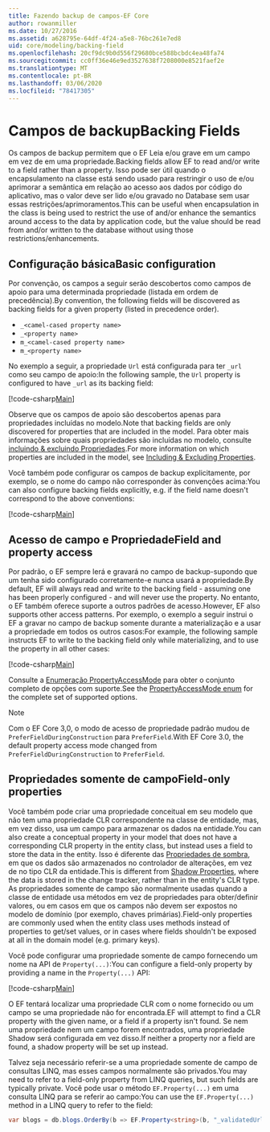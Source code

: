 ```yaml
---
title: Fazendo backup de campos-EF Core
author: rowanmiller
ms.date: 10/27/2016
ms.assetid: a628795e-64df-4f24-a5e8-76bc261e7ed8
uid: core/modeling/backing-field
ms.openlocfilehash: 20cf9dc9b0d556f29680bce588bcbdc4ea48fa74
ms.sourcegitcommit: cc0ff36e46e9ed3527638f7208000e8521faef2e
ms.translationtype: MT
ms.contentlocale: pt-BR
ms.lasthandoff: 03/06/2020
ms.locfileid: "78417305"
---
```

# <a name="backing-fields"></a><span data-ttu-id="ee8a1-102">Campos de backup</span><span class="sxs-lookup"><span data-stu-id="ee8a1-102">Backing Fields</span></span>

<span data-ttu-id="ee8a1-103">Os campos de backup permitem que o EF Leia e/ou grave em um campo em vez de em uma propriedade.</span><span class="sxs-lookup"><span data-stu-id="ee8a1-103">Backing fields allow EF to read and/or write to a field rather than a property.</span></span> <span data-ttu-id="ee8a1-104">Isso pode ser útil quando o encapsulamento na classe está sendo usado para restringir o uso de e/ou aprimorar a semântica em relação ao acesso aos dados por código do aplicativo, mas o valor deve ser lido e/ou gravado no Database sem usar essas restrições/aprimoramentos.</span><span class="sxs-lookup"><span data-stu-id="ee8a1-104">This can be useful when encapsulation in the class is being used to restrict the use of and/or enhance the semantics around access to the data by application code, but the value should be read from and/or written to the database without using those restrictions/enhancements.</span></span>

## <a name="basic-configuration"></a><span data-ttu-id="ee8a1-105">Configuração básica</span><span class="sxs-lookup"><span data-stu-id="ee8a1-105">Basic configuration</span></span>

<span data-ttu-id="ee8a1-106">Por convenção, os campos a seguir serão descobertos como campos de apoio para uma determinada propriedade (listada em ordem de precedência).</span><span class="sxs-lookup"><span data-stu-id="ee8a1-106">By convention, the following fields will be discovered as backing fields for a given property (listed in precedence order).</span></span> 

* `_<camel-cased property name>`
* `_<property name>`
* `m_<camel-cased property name>`
* `m_<property name>`

<span data-ttu-id="ee8a1-107">No exemplo a seguir, a propriedade `Url` está configurada para ter `_url` como seu campo de apoio:</span><span class="sxs-lookup"><span data-stu-id="ee8a1-107">In the following sample, the `Url` property is configured to have `_url` as its backing field:</span></span>

[!code-csharp[Main](../../../samples/core/Modeling/Conventions/BackingField.cs#Sample)]

<span data-ttu-id="ee8a1-108">Observe que os campos de apoio são descobertos apenas para propriedades incluídas no modelo.</span><span class="sxs-lookup"><span data-stu-id="ee8a1-108">Note that backing fields are only discovered for properties that are included in the model.</span></span> <span data-ttu-id="ee8a1-109">Para obter mais informações sobre quais propriedades são incluídas no modelo, consulte [incluindo & excluindo Propriedades](included-properties.md).</span><span class="sxs-lookup"><span data-stu-id="ee8a1-109">For more information on which properties are included in the model, see [Including & Excluding Properties](included-properties.md).</span></span>

<span data-ttu-id="ee8a1-110">Você também pode configurar os campos de backup explicitamente, por exemplo, se o nome do campo não corresponder às convenções acima:</span><span class="sxs-lookup"><span data-stu-id="ee8a1-110">You can also configure backing fields explicitly, e.g. if the field name doesn't correspond to the above conventions:</span></span>

[!code-csharp[Main](../../../samples/core/Modeling/FluentAPI/BackingField.cs?name=BackingField&highlight=5)]

## <a name="field-and-property-access"></a><span data-ttu-id="ee8a1-111">Acesso de campo e Propriedade</span><span class="sxs-lookup"><span data-stu-id="ee8a1-111">Field and property access</span></span>

<span data-ttu-id="ee8a1-112">Por padrão, o EF sempre lerá e gravará no campo de backup-supondo que um tenha sido configurado corretamente-e nunca usará a propriedade.</span><span class="sxs-lookup"><span data-stu-id="ee8a1-112">By default, EF will always read and write to the backing field - assuming one has been properly configured - and will never use the property.</span></span> <span data-ttu-id="ee8a1-113">No entanto, o EF também oferece suporte a outros padrões de acesso.</span><span class="sxs-lookup"><span data-stu-id="ee8a1-113">However, EF also supports other access patterns.</span></span> <span data-ttu-id="ee8a1-114">Por exemplo, o exemplo a seguir instrui o EF a gravar no campo de backup somente durante a materialização e a usar a propriedade em todos os outros casos:</span><span class="sxs-lookup"><span data-stu-id="ee8a1-114">For example, the following sample instructs EF to write to the backing field only while materializing, and to use the property in all other cases:</span></span>

[!code-csharp[Main](../../../samples/core/Modeling/FluentAPI/BackingFieldAccessMode.cs?name=BackingFieldAccessMode&highlight=6)]

<span data-ttu-id="ee8a1-115">Consulte a [Enumeração PropertyAccessMode](https://docs.microsoft.com/dotnet/api/microsoft.entityframeworkcore.propertyaccessmode) para obter o conjunto completo de opções com suporte.</span><span class="sxs-lookup"><span data-stu-id="ee8a1-115">See the [PropertyAccessMode enum](https://docs.microsoft.com/dotnet/api/microsoft.entityframeworkcore.propertyaccessmode) for the complete set of supported options.</span></span>

> [!NOTE]
> <span data-ttu-id="ee8a1-116">Com o EF Core 3,0, o modo de acesso de propriedade padrão mudou de `PreferFieldDuringConstruction` para `PreferField`.</span><span class="sxs-lookup"><span data-stu-id="ee8a1-116">With EF Core 3.0, the default property access mode changed from `PreferFieldDuringConstruction` to `PreferField`.</span></span>

## <a name="field-only-properties"></a><span data-ttu-id="ee8a1-117">Propriedades somente de campo</span><span class="sxs-lookup"><span data-stu-id="ee8a1-117">Field-only properties</span></span>

<span data-ttu-id="ee8a1-118">Você também pode criar uma propriedade conceitual em seu modelo que não tem uma propriedade CLR correspondente na classe de entidade, mas, em vez disso, usa um campo para armazenar os dados na entidade.</span><span class="sxs-lookup"><span data-stu-id="ee8a1-118">You can also create a conceptual property in your model that does not have a corresponding CLR property in the entity class, but instead uses a field to store the data in the entity.</span></span> <span data-ttu-id="ee8a1-119">Isso é diferente das [Propriedades de sombra](shadow-properties.md), em que os dados são armazenados no controlador de alterações, em vez de no tipo CLR da entidade.</span><span class="sxs-lookup"><span data-stu-id="ee8a1-119">This is different from [Shadow Properties](shadow-properties.md), where the data is stored in the change tracker, rather than in the entity's CLR type.</span></span> <span data-ttu-id="ee8a1-120">As propriedades somente de campo são normalmente usadas quando a classe de entidade usa métodos em vez de propriedades para obter/definir valores, ou em casos em que os campos não devem ser expostos no modelo de domínio (por exemplo, chaves primárias).</span><span class="sxs-lookup"><span data-stu-id="ee8a1-120">Field-only properties are commonly used when the entity class uses methods instead of properties to get/set values, or in cases where fields shouldn't be exposed at all in the domain model (e.g. primary keys).</span></span>

<span data-ttu-id="ee8a1-121">Você pode configurar uma propriedade somente de campo fornecendo um nome na API de `Property(...)`:</span><span class="sxs-lookup"><span data-stu-id="ee8a1-121">You can configure a field-only property by providing a name in the `Property(...)` API:</span></span>

[!code-csharp[Main](../../../samples/core/Modeling/FluentAPI/BackingFieldNoProperty.cs#Sample)]

<span data-ttu-id="ee8a1-122">O EF tentará localizar uma propriedade CLR com o nome fornecido ou um campo se uma propriedade não for encontrada.</span><span class="sxs-lookup"><span data-stu-id="ee8a1-122">EF will attempt to find a CLR property with the given name, or a field if a property isn't found.</span></span> <span data-ttu-id="ee8a1-123">Se nem uma propriedade nem um campo forem encontrados, uma propriedade Shadow será configurada em vez disso.</span><span class="sxs-lookup"><span data-stu-id="ee8a1-123">If neither a property nor a field are found, a shadow property will be set up instead.</span></span>

<span data-ttu-id="ee8a1-124">Talvez seja necessário referir-se a uma propriedade somente de campo de consultas LINQ, mas esses campos normalmente são privados.</span><span class="sxs-lookup"><span data-stu-id="ee8a1-124">You may need to refer to a field-only property from LINQ queries, but such fields are typically private.</span></span> <span data-ttu-id="ee8a1-125">Você pode usar o método `EF.Property(...)` em uma consulta LINQ para se referir ao campo:</span><span class="sxs-lookup"><span data-stu-id="ee8a1-125">You can use the `EF.Property(...)` method in a LINQ query to refer to the field:</span></span>

``` csharp
var blogs = db.blogs.OrderBy(b => EF.Property<string>(b, "_validatedUrl"));
```
